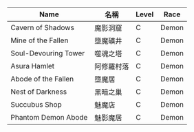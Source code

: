 | Name                         | 名稱             | Level | Race  |
|------------------------------|------------------|-------|-------|
| Cavern of Shadows            | 魔影洞窟         | C     | Demon |
| Mine of the Fallen           | 墮魔礦井         | C     | Demon |
| Soul-Devouring Tower         | 噬魂之塔         | C     | Demon |
| Asura Hamlet                 | 阿修羅村落       | C     | Demon |
| Abode of the Fallen          | 墮魔居           | C     | Demon |
| Nest of Darkness             | 黑暗之巢         | C     | Demon |
| Succubus Shop                | 魅魔店           | C     | Demon |
| Phantom Demon Abode          | 魅影魔居         | C     | Demon |

